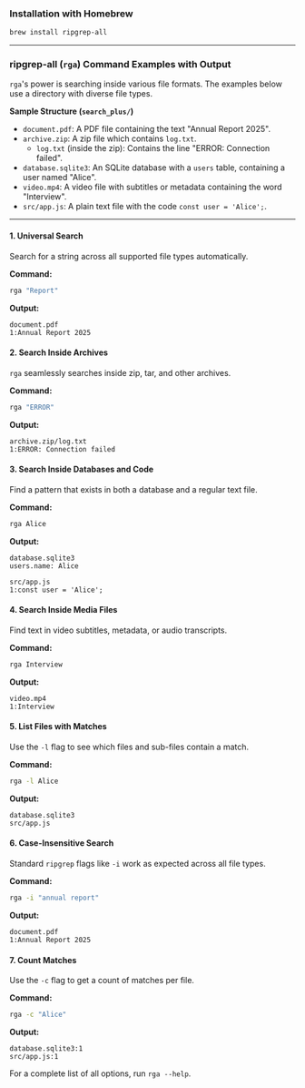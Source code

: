 ### Installation with Homebrew

```sh
brew install ripgrep-all
```

-----

### ripgrep-all (`rga`) Command Examples with Output

`rga`'s power is searching inside various file formats. The examples below use a directory with diverse file types.

**Sample Structure (`search_plus/`)**

  * `document.pdf`: A PDF file containing the text "Annual Report 2025".
  * `archive.zip`: A zip file which contains `log.txt`.
      * `log.txt` (inside the zip): Contains the line "ERROR: Connection failed".
  * `database.sqlite3`: An SQLite database with a `users` table, containing a user named "Alice".
  * `video.mp4`: A video file with subtitles or metadata containing the word "Interview".
  * `src/app.js`: A plain text file with the code `const user = 'Alice';`.

-----

#### 1\. Universal Search

Search for a string across all supported file types automatically.

**Command:**

```sh
rga "Report"
```

**Output:**

```
document.pdf
1:Annual Report 2025
```

#### 2\. Search Inside Archives

`rga` seamlessly searches inside zip, tar, and other archives.

**Command:**

```sh
rga "ERROR"
```

**Output:**

```
archive.zip/log.txt
1:ERROR: Connection failed
```

#### 3\. Search Inside Databases and Code

Find a pattern that exists in both a database and a regular text file.

**Command:**

```sh
rga Alice
```

**Output:**

```
database.sqlite3
users.name: Alice

src/app.js
1:const user = 'Alice';
```

#### 4\. Search Inside Media Files

Find text in video subtitles, metadata, or audio transcripts.

**Command:**

```sh
rga Interview
```

**Output:**

```
video.mp4
1:Interview
```

#### 5\. List Files with Matches

Use the `-l` flag to see which files and sub-files contain a match.

**Command:**

```sh
rga -l Alice
```

**Output:**

```
database.sqlite3
src/app.js
```

#### 6\. Case-Insensitive Search

Standard `ripgrep` flags like `-i` work as expected across all file types.

**Command:**

```sh
rga -i "annual report"
```

**Output:**

```
document.pdf
1:Annual Report 2025
```

#### 7\. Count Matches

Use the `-c` flag to get a count of matches per file.

**Command:**

```sh
rga -c "Alice"
```

**Output:**

```
database.sqlite3:1
src/app.js:1
```

For a complete list of all options, run `rga --help`.